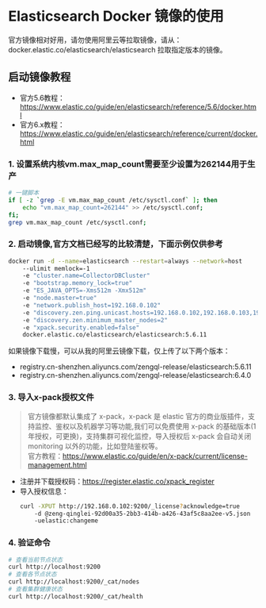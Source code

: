 # Elasticsearch Docker 镜像的使用

官方镜像相对好用，请勿使用阿里云等拉取镜像，请从：docker.elastic.co/elasticsearch/elasticsearch 拉取指定版本的镜像。

## 启动镜像教程

* 官方5.6教程：https://www.elastic.co/guide/en/elasticsearch/reference/5.6/docker.html
* 官方6.x教程：https://www.elastic.co/guide/en/elasticsearch/reference/current/docker.html

### 1. 设置系统内核vm.max_map_count需要至少设置为262144用于生产

``` bash
# 一键脚本
if [ -z `grep -E vm.max_map_count /etc/sysctl.conf` ]; then
    echo "vm.max_map_count=262144" >> /etc/sysctl.conf;
fi;
grep vm.max_map_count /etc/sysctl.conf;
```

### 2. 启动镜像,官方文档已经写的比较清楚，下面示例仅供参考

``` bash
docker run -d --name=elasticsearch --restart=always --network=host
    --ulimit memlock=-1
    -e "cluster.name=CollectorDBCluster" 
    -e "bootstrap.memory_lock=true"
    -e "ES_JAVA_OPTS=-Xms512m -Xmx512m"
    -e "node.master=true"
    -e "network.publish_host=192.168.0.102"
    -e "discovery.zen.ping.unicast.hosts=192.168.0.102,192.168.0.103,192.168.0.104"
    -e "discovery.zen.minimum_master_nodes=2"
    -e "xpack.security.enabled=false"
    docker.elastic.co/elasticsearch/elasticsearch:5.6.11
```

如果镜像下载慢，可以从我的阿里云镜像下载，仅上传了以下两个版本：
* registry.cn-shenzhen.aliyuncs.com/zengql-release/elasticsearch:5.6.11
* registry.cn-shenzhen.aliyuncs.com/zengql-release/elasticsearch:6.4.0

### 3. 导入x-pack授权文件

>官方镜像都默认集成了 x-pack，x-pack 是 elastic 官方的商业版插件，支持监控、鉴权以及机器学习等功能,我们可以免费使用 x-pack 的基础版本(1 年授权，可更换)，支持集群可视化监控，导入授权后 x-pack 会自动关闭 monitoring 以外的功能，比如登陆鉴权等。  
>官方教程：https://www.elastic.co/guide/en/x-pack/current/license-management.html
* 注册并下载授权码：https://register.elastic.co/xpack_register
* 导入授权信息：
    ``` bash
    curl -XPUT http://192.168.0.102:9200/_license?acknowledge=true 
        -d @zeng-qinglei-92d00a35-2bb3-414b-a426-43af5c8aa2ee-v5.json 
        -uelastic:changeme
    ```
### 4. 验证命令

``` bash
# 查看当前节点状态
curl http://localhost:9200
# 查看各节点状态
curl http://localhost:9200/_cat/nodes
# 查看集群健康状态
curl http://localhost:9200/_cat/health
```
